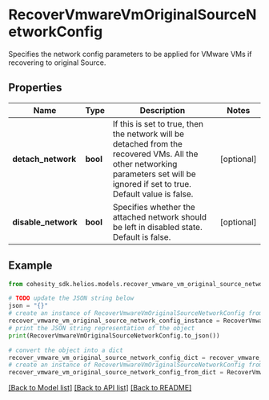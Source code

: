 # RecoverVmwareVmOriginalSourceNetworkConfig

Specifies the network config parameters to be applied for VMware VMs if recovering to original Source.

## Properties

Name | Type | Description | Notes
------------ | ------------- | ------------- | -------------
**detach_network** | **bool** | If this is set to true, then the network will be detached from the recovered VMs. All the other networking parameters set will be ignored if set to true. Default value is false. | [optional] 
**disable_network** | **bool** | Specifies whether the attached network should be left in disabled state. Default is false. | [optional] 

## Example

```python
from cohesity_sdk.helios.models.recover_vmware_vm_original_source_network_config import RecoverVmwareVmOriginalSourceNetworkConfig

# TODO update the JSON string below
json = "{}"
# create an instance of RecoverVmwareVmOriginalSourceNetworkConfig from a JSON string
recover_vmware_vm_original_source_network_config_instance = RecoverVmwareVmOriginalSourceNetworkConfig.from_json(json)
# print the JSON string representation of the object
print(RecoverVmwareVmOriginalSourceNetworkConfig.to_json())

# convert the object into a dict
recover_vmware_vm_original_source_network_config_dict = recover_vmware_vm_original_source_network_config_instance.to_dict()
# create an instance of RecoverVmwareVmOriginalSourceNetworkConfig from a dict
recover_vmware_vm_original_source_network_config_from_dict = RecoverVmwareVmOriginalSourceNetworkConfig.from_dict(recover_vmware_vm_original_source_network_config_dict)
```
[[Back to Model list]](../README.md#documentation-for-models) [[Back to API list]](../README.md#documentation-for-api-endpoints) [[Back to README]](../README.md)


